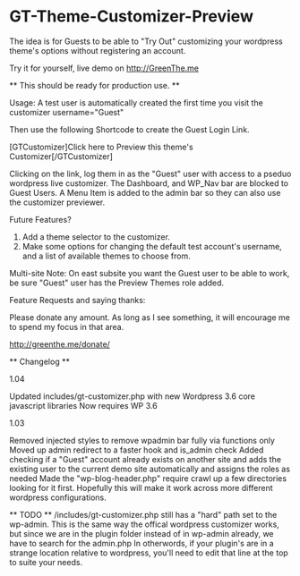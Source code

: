 GT-Theme-Customizer-Preview
===================

The idea is for Guests to be able to "Try Out" customizing your wordpress theme's options without registering an account.

Try it for yourself, live demo on http://GreenThe.me

** This should be ready for production use. **

Usage:
A test user is automatically created the first time you visit the customizer username="Guest"

Then use the following Shortcode to create the Guest Login Link.

[GTCustomizer]Click here to Preview this theme's Customizer[/GTCustomizer]

Clicking on the link, log them in as the "Guest" user with access to a pseduo wordpress live customizer.
The Dashboard, and WP_Nav bar are blocked to Guest Users. 
A Menu Item is added to the admin bar so they can also use the customizer previewer.

Future Features?
1. Add a theme selector to the customizer.
2. Make some options for changing the default test account's username, and a list of available themes to choose from.



Multi-site Note:
On east subsite you want the Guest user to be able to work, 
be sure "Guest" user has the Preview Themes role added.


Feature Requests and saying thanks:

Please donate any amount. As long as I see something, it will encourage me to spend my focus in that area.

http://greenthe.me/donate/ 


** Changelog **


1.04

Updated includes/gt-customizer.php with new Wordpress 3.6 core javascript libraries
Now requires WP 3.6


1.03

Removed injected styles to remove wpadmin bar fully via functions only
Moved up admin redirect to a faster hook and is_admin check
Added checking if a "Guest" account already exists on another site and adds the existing user to the current demo site automatically and assigns the roles as needed
Made the "wp-blog-header.php" require crawl up a few directories looking for it first. Hopefully this will make it work across more different wordpress configurations.

** TODO **
/includes/gt-customizer.php still has a "hard" path set to the wp-admin. This is the same way the offical wordpress customizer works, but since we are in the plugin folder instead of in wp-admin already, we have to search for the admin.php 
In otherwords, if your plugin's are in a strange location relative to wordpress, you'll need to edit that line at the top to suite your needs.


